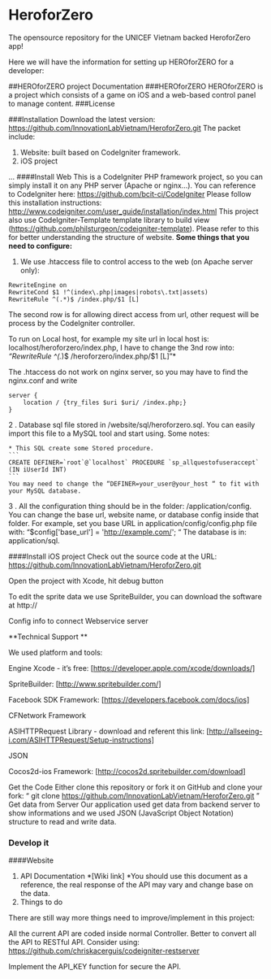 # HeroforZero
The opensource repository for the UNICEF Vietnam backed HeroforZero app!

Here we will have the information for setting up HEROforZERO for a developer: 

##HEROforZERO project Documentation
###HEROforZERO
HEROforZERO is a project which consists of a game on iOS and a web-based control panel to manage content.
###License

###Installation
Download the latest version: https://github.com/InnovationLabVietnam/HeroforZero.git
The packet include:

1. Website: built based on CodeIgniter framework.
2. iOS project

...
####Install Web
  This is a CodeIgniter PHP framework project, so you can simply install it on any PHP server (Apache or nginx…). You can reference to CodeIgniter here: https://github.com/bcit-ci/CodeIgniter
Please follow this installation instructions: http://www.codeigniter.com/user_guide/installation/index.html 
  This project also use CodeIgniter-Template template library to build view (https://github.com/philsturgeon/codeigniter-template). Please refer to this for better understanding the structure of website.
  **Some things that you need to configure:**
  
  1. We use .htaccess file to control access to the web (on Apache server only):
```
RewriteEngine on
RewriteCond $1 !^(index\.php|images|robots\.txt|assets)
RewriteRule ^(.*)$ /index.php/$1 [L]
```
  The second row is for allowing direct access from url, other request will be process by the CodeIgniter controller.
  
  To run on Local host, for example my site url in local host is: localhost/heroforzero/index.php, I have to change the 3nd row into: *“RewriteRule ^(.*)$ /heroforzero/index.php/$1 [L]”*
  
  The .htaccess do not work on nginx server, so you may have to find the nginx.conf and write 
```
server {
    location / {try_files $uri $uri/ /index.php;}
}
```

  2 . Database sql file stored in /website/sql/heroforzero.sql. You can easily import this file to a MySQL tool and start using. Some notes:
  
    * This SQL create some Stored procedure.
    ```
    CREATE DEFINER=`root`@`localhost` PROCEDURE `sp_allquestofuseraccept` (IN iUserId INT)
    ```
    You may need to change the “DEFINER=your_user@your_host “ to fit with your MySQL database.
    
  3 . All the configuration thing should be in the folder: /application/config. You can change the base url, website name, or database config inside that folder. For example, set you base URL in application/config/config.php file with: “$config['base_url'] = 'http://example.com/'; “
The database is in: application/sql.


####Install iOS project
Check out the source code at the URL: https://github.com/InnovationLabVietnam/HeroforZero.git

Open the project with Xcode, hit debug button

To edit the sprite data we use SpriteBuilder, you can download the software at http://

Config info to connect Webservice server

**Technical Support **

We used platform and tools:

Engine Xcode - it’s free: [https://developer.apple.com/xcode/downloads/]

SpriteBuilder: [http://www.spritebuilder.com/]

Facebook SDK Framework: [https://developers.facebook.com/docs/ios]

CFNetwork Framework

ASIHTTPRequest Library - download and referent this link: [http://allseeing-i.com/ASIHTTPRequest/Setup-instructions]

JSON

Cocos2d-ios Framework: [http://cocos2d.spritebuilder.com/download]

	
Get the Code
 Either clone this repository or fork it on GitHub and clone your fork:
“
git clone https://github.com/InnovationLabVietnam/HeroforZero.git
”
Get data from Server
 Our application used get data from backend server to show informations and we used JSON (JavaScript Object Notation) structure to read and write data.


### Develop it
####Website
1. API Documentation
  *[Wiki link]
  *You should use this document as a reference, the real response of the API may vary and change base on the data.
2. Things to do

There are still way more things need to improve/implement in this project:

All the current API are coded inside normal Controller. Better to convert all the API to RESTful API. Consider using: https://github.com/chriskacerguis/codeigniter-restserver 

Implement the API_KEY function for secure the API.


